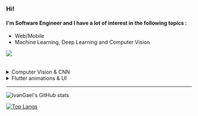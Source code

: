<h3>Hi!</h3>

<h4>I'm Software Engineer and I have a lot of interest in the following topics :</h4>

- Web/Mobile
- Machine Learning, Deep Learning and Computer Vision

<p align="left">
  <a href="https://skillicons.dev">
    <img src="https://skillicons.dev/icons?i=flutter,dart,react,materialui,go,nodejs,flask,tensorflow,python,opencv,postgres,mongodb,firebase,gcp,docker" />
  </a>
</p>

<!--
<div align="left">
  <img src="https://skillicons.dev/icons?i=flutter" height="40" alt="flutter logo"  />
  <img width="12" />
  <img src="https://skillicons.dev/icons?i=dart" height="40" alt="Dart logo"  />
  <img width="12" />
  <img src="https://skillicons.dev/icons?i=react" height="40" alt="react logo"  />
  <img width="12" />
  <img src="https://skillicons.dev/icons?i=go" height="40" alt="go logo"  />
  <img width="12" />
  <img src="https://skillicons.dev/icons?i=nodejs" height="40" alt="nodejs logo"  />
  <img width="12" />
  <img src="https://skillicons.dev/icons?i=flask" height="40" alt="Flask logo"  />
  <img width="12" />
  <img src="https://skillicons.dev/icons?i=tensorflow" height="40" alt="Tensorflow logo"  />
  <img width="12" />
  <img src="https://skillicons.dev/icons?i=python" height="40" alt="Python logo"  />
  <img width="12" />
  <img src="https://skillicons.dev/icons?i=opencv" height="40" alt="Opencv logo"  />
  <img width="12" />
  <img src="https://skillicons.dev/icons?i=postgres" height="40" alt="postgresql logo"  />
  <img width="12" />
  <img src="https://skillicons.dev/icons?i=firebase" height="40" alt="Firebase logo"  />
  <img width="12" />
</div>
-->

<br>

<!--
## Stacks

| [React](https://reactjs.org/) | [Ultralytics/Yolov](https://www.ultralytics.com/fr) | [NodeJs](https://nodejs.org/) | [Go](https://go.dev/) | [Flask](https://flask.palletsprojects.com/en/3.0.x/) | [Flutter](https://flutter.dev/) | [OpenCV](https://opencv.org/) | [Docker](https://www.docker.com/) | [GCP](https://cloud.google.com) | [Firebase](https://firebase.google.com/) |
| :---: | :---: | :---: | :---: | :---: | :---: | :---: | :---: | :---: | :---: | 
| <img src="https://img.shields.io/static/v1?label=&message=React&color=61DAFB&logo=react&logoColor=FFFFFF" width="100"> | <img src="https://assets-global.website-files.com/646dd1f1a3703e451ba81ecc/6499468f33db295c5a1219ec_Ultralytics_mark_blue.svg" width="30" height="30"> | <img src="https://img.shields.io/static/v1?label=&message=Node.js&color=339933&logo=nodedotjs&logoColor=FFFFFF" width="100"> | <img src="https://img.shields.io/static/v1?label=&message=Go&color=007d9c&logo=go&logoColor=FFFFFF" width="100"> | <img src="https://img.shields.io/static/v1?label=&message=Flask&color=61DEFB&logo=flask&logoColor=FFFFFF" width="100"> | <img src="https://img.shields.io/static/v1?label=&message=Flutter&color=01DAFB&logo=flutter&logoColor=FFFFFF" width="100"> | <img src="https://www.vectorlogo.zone/logos/opencv/opencv-icon.svg" width="100"> | <img src="https://raw.githubusercontent.com/devicons/devicon/master/icons/docker/docker-original-wordmark.svg" width="100"> | <img src="https://www.vectorlogo.zone/logos/google_cloud/google_cloud-icon.svg" width="100"> | <img src="https://www.vectorlogo.zone/logos/firebase/firebase-icon.svg" width="100"> |
-->


<!--
## Projects and Organizations I contribute to

| [GoFr](https://github.com/gofr-dev) | [Widgetbook](https://github.com/widgetbook) |
| :---: | :---: |
<img src="https://github.com/IvanGael/IvanGael/assets/75835662/9be73cde-6b3e-4387-8d16-f961424aca8c" width="50px" height="50px"> | <img src="https://github.com/IvanGael/IvanGael/assets/75835662/ac3e0db1-095b-4a6a-857f-da7565263b14" width="50px" height="50px">
-->

<details>
  <summary>Computer Vision & CNN</summary>

  <table>
	<tbody width="100%">
		<tr>
			<th>Advanced Lanes Detection</th>	
			<th>Vehicles Speed Estimation</th>	
			<th>Road Traffic Monitoring</th>
		</tr>
		<tr>
			<td>
				<img src="https://github.com/IvanGael/Advanced-Lanes-Detection/blob/main/demo.png?raw=true" alt="Advanced Lanes Detection"></img>
			</td>
			<td>
				<img src="https://github.com/IvanGael/SpeedEstimation_opencv/raw/main/demo.png" alt="Vehicles Speed Estimation"></img>
			</td>
			<td>
			<img src="https://github.com/IvanGael/Road_Traffic_Monitoring/raw/main/demo.png" alt="Road Traffic Monitoring"></img>
			</td>
		</tr>
		<tr>
			<td>
				<a href="https://github.com/IvanGael/Advanced-Lanes-Detection">
					<img src="https://github-readme-stats.vercel.app/api/pin/?username=IvanGael&repo=Advanced-Lanes-Detection&theme=blueberry" alt="Advanced-Lanes-Detection" />
				</a>
			</td>
			<td>
				<a href="https://github.com/IvanGael/SpeedEstimation_opencv">
					<img src="https://github-readme-stats.vercel.app/api/pin/?username=IvanGael&repo=SpeedEstimation_opencv&theme=blueberry" alt="Vehicles Speed Estimation" />
				</a>
			</td>
			<td>
				<a href="https://github.com/IvanGael/Road_Traffic_Monitoring">
					<img src="https://github-readme-stats.vercel.app/api/pin/?username=IvanGael&repo=Road_Traffic_Monitoring&theme=blueberry" alt="Road Traffic Monitoring" />
				</a>
			</td>
		</tr>
	  <tr>
			<th>Bottle Filling Automation</th>	
			<th>Background Subtraction Object Detection</th>	
			<th>Airplane Monitoring</th>
		</tr>
		<tr>
			<td>
				<img src="https://github.com/IvanGael/Bottle_Filling_Line_Automation/raw/main/demo.png" alt="Bottle Filling Automation"></img>
			</td>
			<td>
				<img src="https://github.com/IvanGael/Object_Detection_With_Background_substractor/raw/main/demo.png" alt="Background Subtraction Object Detection"></img>
			</td>
			<td>
			<img src="https://github.com/IvanGael/Airplane_monitoring_with_runway_detection/raw/main/demo.png" alt="Airplane Monitoring"></img>
			</td>
		</tr>
		<tr>
			<td>
				<a href="https://github.com/IvanGael/Bottle_Filling_Line_Automation">
					<img src="https://github-readme-stats.vercel.app/api/pin/?username=IvanGael&repo=Bottle_Filling_Line_Automation&theme=blueberry" alt="Bottle Filling Automation" />
				</a>
			</td>
			<td>
				<a href="https://github.com/IvanGael/Object_Detection_With_Background_substractor">
					<img src="https://github-readme-stats.vercel.app/api/pin/?username=IvanGael&repo=Object_Detection_With_Background_substractor&theme=blueberry" alt="Background Subtraction Object Detection" />
				</a>
			</td>
			<td>
				<a href="https://github.com/IvanGael/Airplane_monitoring_with_runway_detection">
					<img src="https://github-readme-stats.vercel.app/api/pin/?username=IvanGael&repo=Airplane_monitoring_with_runway_detection&theme=blueberry" alt="Airplane Monitoring" />
				</a>
			</td>
		</tr>
	  <tr>
			<th>Faces Anonymization</th>	
			<th>Human Motion Tracking</th>	
			<th>Fists Detection Boxing</th>
		</tr>
		<tr>
			<td>
				<img src="https://github.com/IvanGael/FacesDetection-With-pixelation-and-blurring/raw/main/pixelation_demo.png" alt="Faces Anonymization"></img>
			</td>
			<td>
				<img src="https://github.com/IvanGael/human-motion-capture/raw/main/demo.png" alt="Human Motion Tracking"></img>
			</td>
			<td>
			<img src="https://github.com/IvanGael/BoxingWithML/raw/main/demo.png" alt="Fists Detection Boxing"></img>
			</td>
		</tr>
		<tr>
			<td>
				<a href="https://github.com/IvanGael/FacesDetection-With-pixelation-and-blurring">
					<img src="https://github-readme-stats.vercel.app/api/pin/?username=IvanGael&repo=FacesDetection-With-pixelation-and-blurring&theme=blueberry" alt="Faces Anonymization" />
				</a>
			</td>
			<td>
				<a href="https://github.com/IvanGael/human-motion-capture">
					<img src="https://github-readme-stats.vercel.app/api/pin/?username=IvanGael&repo=human-motion-capture&theme=blueberry" alt="Human Motion Tracking" />
				</a>
			</td>
			<td>
				<a href="https://github.com/IvanGael/BoxingWithML">
					<img src="https://github-readme-stats.vercel.app/api/pin/?username=IvanGael&repo=BoxingWithML&theme=blueberry" alt="Fists Detection Boxing" />
				</a>
			</td>
		</tr>
	  <tr>
			<th>Obj Detection with Gender Classification</th>	
			<th>Obj Detection with Neural Network Training Visualization</th>	
			<th>Crowd Detection with Depth Estimation</th>
		</tr>
		<tr>
			<td>
				<img src="https://github.com/IvanGael/Face-And-ObjectDetection-With-Glasses-Overlay-And-Gender-Classification/raw/main/demo.png" alt="Obj Detection with Gender Classification"></img>
			</td>
			<td>
				<img src="https://github.com/IvanGael/Objects_detection_with_neural_network_training_visualization/raw/main/demo1.png" alt="Obj Detection with Neural Networ Training Visualization"></img>
			</td>
			<td>
			<img src="https://github.com/IvanGael/Person-Detection-In-Video-with-landmark-depth-mask/raw/main/demo2.png" alt="Crowd Detection with Depth Estimation"></img>
			</td>
		</tr>
		<tr>
			<td>
				<a href="https://github.com/IvanGael/Face-And-ObjectDetection-With-Glasses-Overlay-And-Gender-Classification">
					<img src="https://github-readme-stats.vercel.app/api/pin/?username=IvanGael&repo=FacesDetection-With-pixelation-and-blurring&theme=blueberry" alt="Obj Detection with Gender Classification" />
				</a>
			</td>
			<td>
				<a href="https://github.com/IvanGael/Objects_detection_with_neural_network_training_visualization">
					<img src="https://github-readme-stats.vercel.app/api/pin/?username=IvanGael&repo=human-motion-capture&theme=blueberry" alt="Obj Detection with Neural Networ Training Visualization" />
				</a>
			</td>
			<td>
				<a href="https://github.com/IvanGael/Person-Detection-In-Video-with-landmark-depth-mask">
					<img src="https://github-readme-stats.vercel.app/api/pin/?username=IvanGael&repo=Person-Detection-In-Video-with-landmark-depth-mask&theme=blueberry" alt="Crowd Detection with Depth Estimation" />
				</a>
			</td>
		</tr>
	</tbody>
  </table>
	
</details>


<details>
  <summary>Flutter animations & UI</summary>

  <table>
	<tbody width="100%">
		<tr>
			<th>Gradient based Onboarding UI</th>	
			<th>Bottomsheet based Onboarding UI</th>	
			<th>Cinema based Onboarding UI</th>
		</tr>
		<tr>
			<td>
				<img src="https://storage.googleapis.com/buildship-vos7yw-europe-west1/uploaded-files/gradient_based_onboarding.gif" alt="Gradient based Onboarding UI"></img>
			</td>
			<td>
				<img src="https://storage.googleapis.com/buildship-vos7yw-europe-west1/uploaded-files/bottomsheet_based_onboarding.gif" alt="Bottomsheet based Onboarding UI"></img>
			</td>
			<td>
			<img src="https://storage.googleapis.com/buildship-vos7yw-europe-west1/uploaded-files/cinema_based_onboarding.gif" alt="Cinema based Onboarding UI"></img>
			</td>
		</tr>
		<tr>
			<td>
				<a href="https://github.com/IvanGael/flutter-funs">
					<img src="https://github-readme-stats.vercel.app/api/pin/?username=IvanGael&repo=flutter-funs&theme=blueberry" alt="Flutter funs" />
				</a>
			</td>
			<td>
				<a href="https://github.com/IvanGael/flutter-funs">
					<img src="https://github-readme-stats.vercel.app/api/pin/?username=IvanGael&repo=flutter-funs&theme=blueberry" alt="Flutter funs" />
				</a>
			</td>
			<td>
				<a href="https://github.com/IvanGael/flutter-funs">
					<img src="https://github-readme-stats.vercel.app/api/pin/?username=IvanGael&repo=flutter-funs&theme=blueberry" alt="Flutter funs" />
				</a>
			</td>
		</tr>
	<tr>
			<th>Whatsapp Onboarding UI</th>	
			<th>Particles based Splash UI</th>	
			<th>Signin UI</th>
		</tr>
		<tr>
			<td>
				<img src="https://storage.googleapis.com/buildship-vos7yw-europe-west1/uploaded-files/whatsapp_onboarding.gif" alt="Whatsapp Onboarding UI"></img>
			</td>
			<td>
				<img src="https://storage.googleapis.com/buildship-vos7yw-europe-west1/uploaded-files/particles_based_splash.gif" alt="Particles based Splash UI"></img>
			</td>
			<td>
			<img src="https://storage.googleapis.com/buildship-vos7yw-europe-west1/uploaded-files/signin1.gif" alt="Signin UI"></img>
			</td>
		</tr>
		<tr>
			<td>
				<a href="https://github.com/IvanGael/flutter-funs">
					<img src="https://github-readme-stats.vercel.app/api/pin/?username=IvanGael&repo=flutter-funs&theme=blueberry" alt="Flutter funs" />
				</a>
			</td>
			<td>
				<a href="https://github.com/IvanGael/flutter-funs">
					<img src="https://github-readme-stats.vercel.app/api/pin/?username=IvanGael&repo=flutter-funs&theme=blueberry" alt="Flutter funs" />
				</a>
			</td>
			<td>
				<a href="https://github.com/IvanGael/flutter-funs">
					<img src="https://github-readme-stats.vercel.app/api/pin/?username=IvanGael&repo=flutter-funs&theme=blueberry" alt="Flutter funs" />
				</a>
			</td>
		</tr>
	<tr>
			<th>CountDown card timer</th>	
			<th>Dino game</th>	
			<th>Dragon ball fight animation</th>
		</tr>
		<tr>
			<td>
				<img src="https://storage.googleapis.com/buildship-vos7yw-europe-west1/uploaded-files/countdown_card_timer.gif" alt="CountDown card timer"></img>
			</td>
			<td>
				<img src="https://storage.googleapis.com/buildship-vos7yw-europe-west1/uploaded-files/dino_game.gif" alt="Dino game"></img>
			</td>
			<td>
			<img src="https://storage.googleapis.com/buildship-vos7yw-europe-west1/uploaded-files/dragonball_fight_anim.gif" alt="Dragon ball fight animation"></img>
			</td>
		</tr>
		<tr>
			<td>
				<a href="https://github.com/IvanGael/flutter-funs">
					<img src="https://github-readme-stats.vercel.app/api/pin/?username=IvanGael&repo=flutter-funs&theme=blueberry" alt="Flutter funs" />
				</a>
			</td>
			<td>
				<a href="https://github.com/IvanGael/flutter-funs">
					<img src="https://github-readme-stats.vercel.app/api/pin/?username=IvanGael&repo=flutter-funs&theme=blueberry" alt="Flutter funs" />
				</a>
			</td>
			<td>
				<a href="https://github.com/IvanGael/flutter-funs">
					<img src="https://github-readme-stats.vercel.app/api/pin/?username=IvanGael&repo=flutter-funs&theme=blueberry" alt="Flutter funs" />
				</a>
			</td>
		</tr>
	<tr>
			<th>Elevator simulation</th>	
			<th>Function curve tracer</th>	
			<th>Snake game</th>
		</tr>
		<tr>
			<td>
				<img src="https://storage.googleapis.com/buildship-vos7yw-europe-west1/uploaded-files/elevator_sim.gif" alt="Elevator simulation"></img>
			</td>
			<td>
				<img src="https://storage.googleapis.com/buildship-vos7yw-europe-west1/uploaded-files/function_rep_curve.gif" alt="Function curve tracer"></img>
			</td>
			<td>
			<img src="https://storage.googleapis.com/buildship-vos7yw-europe-west1/uploaded-files/snake_game.gif" alt="Snake game"></img>
			</td>
		</tr>
		<tr>
			<td>
				<a href="https://github.com/IvanGael/flutter-funs">
					<img src="https://github-readme-stats.vercel.app/api/pin/?username=IvanGael&repo=flutter-funs&theme=blueberry" alt="Flutter funs" />
				</a>
			</td>
			<td>
				<a href="https://github.com/IvanGael/flutter-funs">
					<img src="https://github-readme-stats.vercel.app/api/pin/?username=IvanGael&repo=flutter-funs&theme=blueberry" alt="Flutter funs" />
				</a>
			</td>
			<td>
				<a href="https://github.com/IvanGael/flutter-funs">
					<img src="https://github-readme-stats.vercel.app/api/pin/?username=IvanGael&repo=flutter-funs&theme=blueberry" alt="Flutter funs" />
				</a>
			</td>
		</tr>
	<tr>
			<th>Himalayas job app UI</th>	
			<th>Maze game</th>	
			<th>Memory match game</th>
		</tr>
		<tr>
			<td>
				<img src="https://storage.googleapis.com/buildship-vos7yw-europe-west1/uploaded-files/himalayas_job_app.gif" alt="Himalayas job app UI"></img>
			</td>
			<td>
				<img src="https://storage.googleapis.com/buildship-vos7yw-europe-west1/uploaded-files/maze_game.gif" alt="Maze game"></img>
			</td>
			<td>
			<img src="https://storage.googleapis.com/buildship-vos7yw-europe-west1/uploaded-files/memory_match_game.gif" alt="Memory match game"></img>
			</td>
		</tr>
		<tr>
			<td>
				<a href="https://github.com/IvanGael/flutter-funs">
					<img src="https://github-readme-stats.vercel.app/api/pin/?username=IvanGael&repo=flutter-funs&theme=blueberry" alt="Flutter funs" />
				</a>
			</td>
			<td>
				<a href="https://github.com/IvanGael/flutter-funs">
					<img src="https://github-readme-stats.vercel.app/api/pin/?username=IvanGael&repo=flutter-funs&theme=blueberry" alt="Flutter funs" />
				</a>
			</td>
			<td>
				<a href="https://github.com/IvanGael/flutter-funs">
					<img src="https://github-readme-stats.vercel.app/api/pin/?username=IvanGael&repo=flutter-funs&theme=blueberry" alt="Flutter funs" />
				</a>
			</td>
		</tr>
	<tr>
			<th>Signin-Signup UI</th>	
			<th>Blur effect</th>	
			<th>Pinball</th>
		</tr>
		<tr>
			<td>
				<img src="https://storage.googleapis.com/buildship-vos7yw-europe-west1/uploaded-files/signin_signup1.gif" alt="Signin-Signup UI"></img>
			</td>
			<td>
				<img src="https://storage.googleapis.com/buildship-vos7yw-europe-west1/uploaded-files/blur_effect.gif" alt="Blur effect"></img>
			</td>
			<td>
			<img src="https://storage.googleapis.com/buildship-vos7yw-europe-west1/uploaded-files/pinball_game.gif" alt="Pinball"></img>
			</td>
		</tr>
		<tr>
			<td>
				<a href="https://github.com/IvanGael/flutter-funs">
					<img src="https://github-readme-stats.vercel.app/api/pin/?username=IvanGael&repo=flutter-funs&theme=blueberry" alt="Flutter funs" />
				</a>
			</td>
			<td>
				<a href="https://github.com/IvanGael/flutter-funs">
					<img src="https://github-readme-stats.vercel.app/api/pin/?username=IvanGael&repo=flutter-funs&theme=blueberry" alt="Flutter funs" />
				</a>
			</td>
			<td>
				<a href="https://github.com/IvanGael/flutter-funs">
					<img src="https://github-readme-stats.vercel.app/api/pin/?username=IvanGael&repo=flutter-funs&theme=blueberry" alt="Flutter funs" />
				</a>
			</td>
		</tr>
	<tr>
			<th>Wallpaper generator</th>	
			<th>Whack mole game</th>	
			<th>Text masking animation</th>
		</tr>
		<tr>
			<td>
				<img src="https://storage.googleapis.com/buildship-vos7yw-europe-west1/uploaded-files/wallpaper_generator.gif" alt="Wallpaper generator"></img>
			</td>
			<td>
				<img src="https://storage.googleapis.com/buildship-vos7yw-europe-west1/uploaded-files/whack_mole_game.gif" alt="Whack mole game"></img>
			</td>
			<td>
			<img src="https://storage.googleapis.com/buildship-vos7yw-europe-west1/uploaded-files/text_masking_anim.gif" alt="Text masking animation"></img>
			</td>
		</tr>
		<tr>
			<td>
				<a href="https://github.com/IvanGael/flutter-funs">
					<img src="https://github-readme-stats.vercel.app/api/pin/?username=IvanGael&repo=flutter-funs&theme=blueberry" alt="Flutter funs" />
				</a>
			</td>
			<td>
				<a href="https://github.com/IvanGael/flutter-funs">
					<img src="https://github-readme-stats.vercel.app/api/pin/?username=IvanGael&repo=flutter-funs&theme=blueberry" alt="Flutter funs" />
				</a>
			</td>
			<td>
				<a href="https://github.com/IvanGael/flutter-funs">
					<img src="https://github-readme-stats.vercel.app/api/pin/?username=IvanGael&repo=flutter-funs&theme=blueberry" alt="Flutter funs" />
				</a>
			</td>
		</tr>
	<tr>
			<th>Sharigan to mangekyou animation</th>	
			<th>Text typewriter animation</th>	
			<th>Sharigan eye animation</th>
		</tr>
		<tr>
			<td>
				<img src="https://storage.googleapis.com/buildship-vos7yw-europe-west1/uploaded-files/sharigan_to_mangekyou.gif" alt="Sharigan to mangekyou animation"></img>
			</td>
			<td>
				<img src="https://storage.googleapis.com/buildship-vos7yw-europe-west1/uploaded-files/text_typewriter_anim.gif" alt="Text typewriter animation"></img>
			</td>
			<td>
			<img src="https://storage.googleapis.com/buildship-vos7yw-europe-west1/uploaded-files/sharing_eye_anim.gif" alt="Sharigan eye animation"></img>
			</td>
		</tr>
		<tr>
			<td>
				<a href="https://github.com/IvanGael/flutter-funs/blob/main/lib/sharingan_to_mangekyou_screen.dart">
					<img src="https://github-readme-stats.vercel.app/api/pin/?username=IvanGael&repo=flutter-funs&theme=blueberry" alt="Flutter funs" />
				</a>
			</td>
			<td>
				<a href="https://github.com/IvanGael/flutter-funs/blob/main/lib/typewriter_text_animation.dart">
					<img src="https://github-readme-stats.vercel.app/api/pin/?username=IvanGael&repo=flutter-funs&theme=blueberry" alt="Flutter funs" />
				</a>
			</td>
			<td>
				<a href="https://github.com/IvanGael/flutter-funs/blob/main/lib/eye_modeling.dart">
					<img src="https://github-readme-stats.vercel.app/api/pin/?username=IvanGael&repo=flutter-funs&theme=blueberry" alt="Flutter funs" />
				</a>
			</td>
		</tr>
	<tr>
			<th>Automate drawing app</th>
		<th>Glass filling up</th>
		<th>Stopwatch</th>
		</tr>
		<tr>
			<td>
				<img src="https://storage.googleapis.com/buildship-vos7yw-europe-west1/uploaded-files/atdr.gif" alt="Automate drawing app"></img>
			</td>
	<td>
				<img src="https://storage.googleapis.com/buildship-vos7yw-europe-west1/uploaded-files/lemon-chck.gif" alt="Glass filling up"></img>
			</td>
	<td>
				<img src="https://storage.googleapis.com/buildship-vos7yw-europe-west1/uploaded-files/stpch.gif" alt="Stopwatch"></img>
			</td>
		</tr>
		<tr>
			<td>
				<a href="https://github.com/IvanGael/flutter-funs">
					<img src="https://github-readme-stats.vercel.app/api/pin/?username=IvanGael&repo=flutter-funs&theme=blueberry" alt="Flutter funs" />
				</a>
			</td>
			<td>
				<a href="https://github.com/IvanGael/flutter-funs">
					<img src="https://github-readme-stats.vercel.app/api/pin/?username=IvanGael&repo=flutter-funs&theme=blueberry" alt="Flutter funs" />
				</a>
			</td>
			<td>
				<a href="https://github.com/IvanGael/flutter-funs">
					<img src="https://github-readme-stats.vercel.app/api/pin/?username=IvanGael&repo=flutter-funs&theme=blueberry" alt="Flutter funs" />
				</a>
			</td>
		</tr>
	<tr>
			<th>Gallery images</th>
		<th>Scanning animation</th>
		<th>Food store UI</th>
		</tr>
		<tr>
			<td>
				<img src="https://storage.googleapis.com/buildship-vos7yw-europe-west1/uploaded-files/g_im.gif" alt="Gallery images"></img>
			</td>
	<td>
				<img src="https://storage.googleapis.com/buildship-vos7yw-europe-west1/uploaded-files/scning.gif" alt="Scanning animation"></img>
			</td>
	<td>
				<img src="https://storage.googleapis.com/buildship-vos7yw-europe-west1/uploaded-files/fdst.gif" alt="Food store UI"></img>
			</td>
		</tr>
		<tr>
			<td>
				<a href="https://github.com/IvanGael/flutter-funs">
					<img src="https://github-readme-stats.vercel.app/api/pin/?username=IvanGael&repo=flutter-funs&theme=blueberry" alt="Flutter funs" />
				</a>
			</td>
			<td>
				<a href="https://github.com/IvanGael/flutter-funs">
					<img src="https://github-readme-stats.vercel.app/api/pin/?username=IvanGael&repo=flutter-funs&theme=blueberry" alt="Flutter funs" />
				</a>
			</td>
			<td>
				<a href="https://github.com/IvanGael/flutter-funs">
					<img src="https://github-readme-stats.vercel.app/api/pin/?username=IvanGael&repo=flutter-funs&theme=blueberry" alt="Flutter funs" />
				</a>
			</td>
		</tr>
	<tr>
			<th>Countdown timer with dynamic color changes</th>
		<th>Gallery carousel</th>
		<th>A flip book animation transitioning between images.</th>
		</tr>
		<tr>
			<td>
			<img src="https://github.com/IvanGael/IvanGael/assets/75835662/ddc02193-2221-4fb7-8330-17367e8c8c49" alt="Countdown timer with dynamic color changes"></img>
			</td>
	<td>
				<img src="https://github.com/IvanGael/IvanGael/assets/75835662/b8133469-78f6-481b-8694-658e92714ba4" alt="Gallery carousel"></img>
			</td>
	<td>
				<img src="https://storage.googleapis.com/buildship-vos7yw-europe-west1/uploaded-files/flip_book.gif" alt="A flip book animation transitioning between images."></img>
			</td>
		</tr>
		<tr>
			<td>
				<a href="https://github.com/IvanGael/funs-animation">
					<img src="https://github-readme-stats.vercel.app/api/pin/?username=IvanGael&repo=funs-animation&theme=blueberry" alt="Funs animation" />
				</a>
			</td>
			<td>
				<a href="https://github.com/IvanGael/funs-animation">
					<img src="https://github-readme-stats.vercel.app/api/pin/?username=IvanGael&repo=funs-animation&theme=blueberry" alt="Funs animation" />
				</a>
			</td>
			<td>
				<a href="https://github.com/IvanGael/funs-animation">
					<img src="https://github-readme-stats.vercel.app/api/pin/?username=IvanGael&repo=funs-animation&theme=blueberry" alt="Funs animation" />
				</a>
			</td>
		</tr>
	<tr>
			<th>Interactive plate menu</th>
		<th>Zoom on image</th>
		<th>Pan across a panoramic image</th>
		</tr>
		<tr>
			<td>
			<img src="https://github.com/IvanGael/IvanGael/assets/75835662/efb57e14-0da8-4ee5-af93-5466d7312b5c" alt="Interactive plate menu"></img>
			</td>
	<td>
				<img src="https://github.com/IvanGael/IvanGael/assets/75835662/f004c95f-9f39-4cde-8ac0-b7daa8b1033b" alt="Zoom on image"></img>
			</td>
	<td>
				<img src="https://github.com/IvanGael/IvanGael/assets/75835662/198c0477-0db5-469b-8a0f-21255a1f593a" alt="Pan across a panoramic image"></img>
			</td>
		</tr>
		<tr>
			<td>
				<a href="https://github.com/IvanGael/funs-animation">
					<img src="https://github-readme-stats.vercel.app/api/pin/?username=IvanGael&repo=funs-animation&theme=blueberry" alt="Funs animation" />
				</a>
			</td>
			<td>
				<a href="https://github.com/IvanGael/funs-animation">
					<img src="https://github-readme-stats.vercel.app/api/pin/?username=IvanGael&repo=funs-animation&theme=blueberry" alt="Funs animation" />
				</a>
			</td>
			<td>
				<a href="https://github.com/IvanGael/funs-animation">
					<img src="https://github-readme-stats.vercel.app/api/pin/?username=IvanGael&repo=funs-animation&theme=blueberry" alt="Funs animation" />
				</a>
			</td>
		</tr>
	<tr>
			<th>Parallax autoScrolling</th>
		<th>World countries</th>
		<th>Music playing animated gradient background</th>
		</tr>
		<tr>
			<td>
			<img src="https://github.com/IvanGael/IvanGael/assets/75835662/3226240c-0361-4cac-87e1-529289d58ebf" alt="Parallax autoScrolling"></img>
			</td>
	<td>
				<img src="https://github.com/IvanGael/IvanGael/assets/75835662/40f665a6-f0e1-4039-9aef-2a57aa9a54ff" alt="World countries"></img>
			</td>
	<td>
				<img src="https://github.com/IvanGael/IvanGael/assets/75835662/e40c1a6e-3cc3-4d4a-bd47-cbc7027f2abb" alt="Music playing animated gradient background"></img>
			</td>
		</tr>
		<tr>
			<td>
				<a href="https://github.com/IvanGael/funs-animation">
					<img src="https://github-readme-stats.vercel.app/api/pin/?username=IvanGael&repo=funs-animation&theme=blueberry" alt="Funs animation" />
				</a>
			</td>
			<td>
				<a href="https://github.com/IvanGael/funs-animation">
					<img src="https://github-readme-stats.vercel.app/api/pin/?username=IvanGael&repo=funs-animation&theme=blueberry" alt="Funs animation" />
				</a>
			</td>
			<td>
				<a href="https://github.com/IvanGael/funs-animation">
					<img src="https://github-readme-stats.vercel.app/api/pin/?username=IvanGael&repo=funs-animation&theme=blueberry" alt="Funs animation" />
				</a>
			</td>
		</tr>
	</tbody>
</table>


</details>


---

<!--
## 📊 Stats
![IvanGael's GitHub stats](https://github-readme-stats.vercel.app/api?username=IvanGael&show_icons=true&count_private=true&hide_title=false&theme=tokyonight
) -->

![IvanGael's GitHub stats](https://github-readme-stats.vercel.app/api?username=IvanGael&show_icons=true&count_private=true&hide_title=false&theme=blueberry&hide_border=true
)


[![Top Langs](https://github-readme-stats.vercel.app/api/top-langs/?username=IvanGael&show_icons=true&locale=en&layout=compact&theme=blueberry&include_orgs=true&hide_border=true)](https://github.com/anuraghazra/github-readme-stats) 
